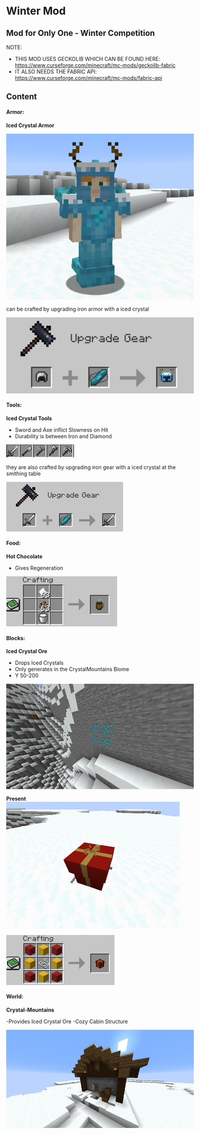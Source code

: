 # Winter Mod 

## Mod for Only One - Winter Competition

NOTE: 

- THIS MOD USES GECKOLIB WHICH CAN BE FOUND HERE: https://www.curseforge.com/minecraft/mc-mods/geckolib-fabric
- IT ALSO NEEDS THE FABRIC API: https://www.curseforge.com/minecraft/mc-mods/fabric-api

## Content

#### Armor:

**Iced Crystal Armor**

![image-20201219102013786.png](https://github.com/Mori2003/Winter-Competition-Mod/blob/main/wiki/image-20201219102013786.png?raw=true)

can be crafted by upgrading iron armor with a iced crystal

![image-20201219102255429.png](https://github.com/Mori2003/Winter-Competition-Mod/blob/main/wiki/image-20201219102255429.png?raw=true)

#### Tools:

**Iced Crystal Tools**
- Sword and Axe inflict Slowness on Hit
- Durability is between Iron and Diamond 

![tools.png](https://github.com/Mori2003/Winter-Competition-Mod/blob/main/wiki/tools.png?raw=true)

they are also crafted by upgrading iron gear with a iced crystal at the smithing table

![upgrade.png](https://github.com/Mori2003/Winter-Competition-Mod/blob/main/wiki/upgrade.png?raw=true)

#### Food:

**Hot Chocolate**
- Gives Regeneration

![hotchoc.png](https://github.com/Mori2003/Winter-Competition-Mod/blob/main/wiki/hotchoc.png?raw=true)

#### Blocks:

**Iced Crystal Ore**
- Drops Iced Crystals
- Only generates in the CrystalMountains Biome
- Y 50-200

![crystal.png](https://github.com/Mori2003/Winter-Competition-Mod/blob/main/wiki/crystal.png?raw=true)

**Present**
![present.png](https://github.com/Mori2003/Winter-Competition-Mod/blob/main/wiki/present.png?raw=true)

![crafting.png](https://github.com/Mori2003/Winter-Competition-Mod/blob/main/wiki/crafting.png?raw=true)

#### World:

**Crystal-Mountains**

-Provides Iced Crystal Ore
-Cozy Cabin Structure

![cozycabin.PNG](https://github.com/Mori2003/Winter-Competition-Mod/blob/main/wiki/cozycabin.PNG?raw=true)






